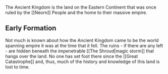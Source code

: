 The Ancient Kingdom is the land on the Eastern Continent that was once ruled by the [[Neorn]] People and the home to their massive empire. 

## Early Formation

Not much is known about how the Ancient Kingdom came to be the world spanning empire it was at the time that it fell. The ruins - if there are any left - are hidden beneath the impenetrable [[The Shroud|magic storm]] that hangs over the land. No one has set foot there since the [[Great Catastrophe]] and, thus, much of the history and knowledge of this land is lost to time.



